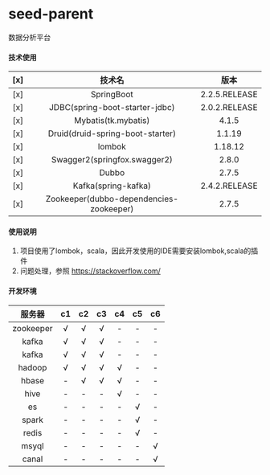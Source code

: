 # seed-parent
数据分析平台

#### 技术使用

[x] | 技术名 | 版本  
 :---: | :---: | :---:  
[x] | SpringBoot | 2.2.5.RELEASE   
[x] | JDBC(spring-boot-starter-jdbc) | 2.0.2.RELEASE  
[x] | Mybatis(tk.mybatis) | 4.1.5  
[x] | Druid(druid-spring-boot-starter) | 1.1.19   
[x] | lombok | 1.18.12    
[x] | Swagger2(springfox.swagger2) | 2.8.0   
[x] | Dubbo| 2.7.5  
[x] | Kafka(spring-kafka)| 2.4.2.RELEASE 
[x] | Zookeeper(dubbo-dependencies-zookeeper)| 2.7.5   
 
#### 使用说明

1. 项目使用了lombok，scala，因此开发使用的IDE需要安装lombok,scala的插件
2. 问题处理，参照 https://stackoverflow.com/

#### 开发环境

服务器 | c1 | c2  | c3 | c4 | c5 | c6
 :---: | :---: | :---:  | :---: | :---:  | :---: | :---:
zookeeper| √ | √  | √ | - | - | - 
kafka    | √ | √  | √ | - | - | - 
kafka    | √ | √  | √ | - | - | - 
hadoop   | √ | √  | √ | √ | - | - 
hbase    | - | √  | √ | √ | - | - 
hive     | - | -  | - | √ | - | - 
es       | - | -  | - | - | √ | - 
spark    | - | -  | - | - | √ | - 
redis    | - | -  | - | - | √ | - 
msyql    | - | -  | - | - | - | √ 
canal    | - | -  | - | - | - | √ 
 